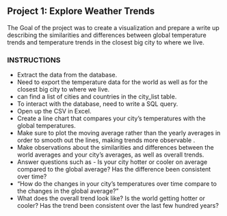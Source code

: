 ## Project 1: Explore Weather Trends
The Goal of the project was to create a visualization and prepare a write up describing the similarities and differences between
global temperature trends and temperature trends in the closest big city to where we live. 

### INSTRUCTIONS
* Extract the data from the database. 
* Need to export the temperature data for the world as well as for the closest big city to where we live. 
* can find a list of cities and countries in the city_list table. 
* To interact with the database, need to write a SQL query.
* Open up the CSV in  Excel.
* Create a line chart that compares your city’s temperatures with the global temperatures. 
* Make sure to plot the moving average rather than the yearly averages in order to smooth out the lines, making trends more observable .
* Make observations about the similarities and differences between the world averages and your city’s averages, as well as overall trends.
* Answer questions such as - Is your city hotter or cooler on average compared to the global average? Has the difference been consistent over time?
* “How do the changes in your city’s temperatures over time compare to the changes in the global average?”
* What does the overall trend look like? Is the world getting hotter or cooler? Has the trend been consistent over the last few hundred years?
